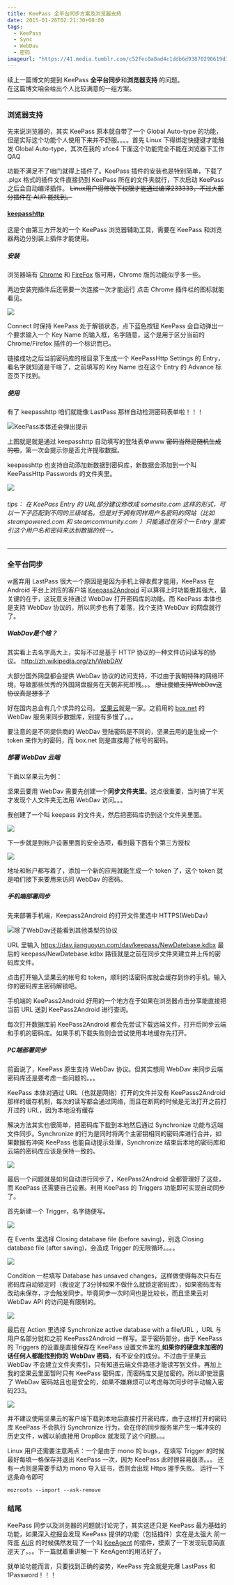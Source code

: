```yaml
---
title: KeePass 全平台同步方案及浏览器支持
date: 2015-01-26T02:21:30+08:00
tags:
  - KeePass
  - Sync
  - WebDav
  - 密码
imageurl: "https://41.media.tumblr.com/c52fec0a8ad4c1ddb6d93870290619d7/tumblr_nmcb5higeE1tqgztwo3_1280.jpg"
---
```

续上一篇博文的提到 KeePass **全平台同步**和**浏览器支持** 的问题。  
在这篇博文咱会给出个人比较满意的一组方案。

- - -

### 浏览器支持
先来说浏览器的，其实 KeePass 原本就自带了一个 Global Auto-type 的功能，但是实际这个功能个人使用下来并不舒服。。。。首先 Linux 下得绑定快捷键才能触发 Global Auto-type，其次在我的 xfce4 下面这个功能完全不能在浏览器下工作QAQ

功能不满足不了咱门就得上插件了。KeePass 插件的安装也是特别简单，下载了 .plgx 格式的插件文件直接扔到 KeePass 所在的文件夹就行，下次启动 KeePass 之后会自动编译插件。 ~~Linux用户得修改下权限才能通过编译233333，不过大部分插件在 AUR 能找到。~~

#### [keepasshttp](https://github.com/pfn/keepasshttp)
这是个由第三方开发的一个 KeePass 浏览器辅助工具，需要在 KeePass 和浏览器两边分别装上插件才能使用。
<!--more-->
##### 安装

浏览器端有 [Chrome](https://chrome.google.com/webstore/detail/chromeipass/ompiailgknfdndiefoaoiligalphfdae?hl=en) 和 [FireFox](https://github.com/pfn/passifox/) 版可用，Chrome 版的功能似乎多一些。

两边安装完插件后还需要一次连接一次才能运行
点击 Chrome 插件栏的图标就能看见。

![](https://40.media.tumblr.com/108aeb77985123d12e24a3a7688a08d1/tumblr_niqyi89b5C1tqgztwo1_400.jpg)

Connect 时保持 KeePass 处于解锁状态，点下蓝色按钮 KeePass 会自动弹出一个要求输入一个 Key Name 的输入框，名字随意，这个是用于区分当前的 Chrome/Firefox 插件的一个标识而已。

链接成功之后当前密码库的根目录下生成一个 KeePassHttp Settings 的 Entry，看名字就知道是干啥了，之前填写的 Key Name 也在这个 Entry 的 Advance 标签页下找到。

##### 使用
有了 keepasshttp 咱们就能像 LastPass 那样自动检测密码表单啦！！！

![KeePass本体还会弹出提示](https://40.media.tumblr.com/edecb1d85934686cf2ad68c35a354470/tumblr_niqzk5uTxa1tqgztwo1_1280.png)

上图就是就是通过 keepasshttp 自动填写的登陆表单www ~~密码当然是随机生成的啦~~，第一次会提示你是否允许提取数据。

keepasshttp 也支持自动添加新数据到密码库，新数据会添加到一个叫 KeePassHttp Passwords 的文件夹里。

![](https://40.media.tumblr.com/2787685a6ba193f7df6f499de8d1cce7/tumblr_nir0ojtkep1tqgztwo1_400.jpg)

######  tips： 在 KeePass Entry 的 URL部分建议修改成 somesite.com 这样的形式，可以一下子匹配到不同的三级域名。但是对于拥有同样用户名密码的网站（比如 steampowered.com 和 steamcommunity.com ）只能通过在另个一 Entry 里索引这个用户名和密码来达到数据的统一。

- - -

### 全平台同步
w酱弃用 LastPass 很大一个原因是是因为手机上得收费才能用，KeePass 在 Android 平台上对应的客户端 [Keepass2Android](https://play.google.com/store/apps/details?id=keepass2android.keepass2android&hl=zh_CN) 可以算得上时功能极其强大，最关键的在于，这玩意支持通过 WebDav 打开密码库的功能。而 KeePass 本体也是支持 WebDav 协议的，所以同步也有了着落，找个支持 WebDav 的网盘就行了。

##### WabDav是个啥？
其实看上去名字高大上，实际不过是基于 HTTP 协议的一种文件访问读写的协议。
http://zh.wikipedia.org/zh/WebDAV

大部分国外网盘都会提供 WebDav 协议的访问支持，不过由于我朝特殊的网络环境，导致那些优秀的外国网盘服务在天朝非死即残。。。 ~~想让度娘支持WebDav这协议真是想多了~~

好在国内总会有几个求异的公司。 [坚果云](https://jianguoyun.com)就是一家。之前用的 [box.net](https://box.net) 的 WebDav 服务来同步数据库，别提有多慢了。。。


要注意的是不同提供商的 WebDav 登陆密码是不同的，坚果云用的是生成一个 token 来作为的密码，而 box.net 则是直接用了帐号的密码。

##### 部署 WebDav 云端
下面以坚果云为例：

坚果云要用 WebDav 需要先创建一个**同步文件夹里**。这点很重要，当时搞了半天才发现个人文件夹无法用 WebDav 访问。。。

我创建了一个叫 keepass 的文件夹，然后把密码库扔到这个文件夹里面。

![](https://41.media.tumblr.com/362ea93e2e780763b4ce24034ae93f9e/tumblr_nir353j34L1tqgztwo1_500.png)

下一步就是到帐户设置里面的安全选项，看到最下面有个第三方授权

![](https://41.media.tumblr.com/2696bd79421e06ea1975ad9d1a064a93/tumblr_nir3fflZWH1tqgztwo1_540.png)

地址和帐户都写着了，添加一个新的应用就能生成一个 token 了，这个 token 就是咱们接下来要用来访问 WebDav 的密码。

##### 手机端部署同步
先来部署手机端，Keepass2Android 的打开文件里选中 HTTPS(WebDav)

![除了WebDav还能看到其他类型的协议](https://41.media.tumblr.com/214c46c67436649b06c3c12617443f82/tumblr_nir5g4Z5BL1tqgztwo1_540.png)

URL 里输入 https://dav.jianguoyun.com/dav/keepass/NewDatebase.kdbx
最后的 keepass/NewDatebase.kdbx 路径就是之前在同步文件夹建立并上传的密码库文件。

点击打开输入坚果云的帐号和 token，顺利的话密码库就会缓存到你的手机。输入你的密码库主密码解锁吧。

手机端的 KeePass2Android 好用的一个地方在于如果在浏览器点击分享能直接把当前 URL 送到 KeePass2Android 进行查询。

每次打开数据库前 KeePass2Android 都会先尝试下载远端文件，打开后同步云端和手机的密码库。如果手机下载失败则会尝试使用本地缓存先打开。

##### PC端部署同步
前面说了，KeePass 原生支持 WebDav 协议。但其实想用 WebDav 来同步云端密码库还是要考虑一些问题的。。。

KeePass 本体对通过 URL（也就是网络）打开的文件并没有 KeePasss2Android 那样的缓存机制，每次的读写都会通过网络，而且在断网的时候是无法打开之前打开过的 URL，因为本地没有缓存

解决方法其实也很简单，把密码库下载到本地然后通过 Synchronize 功能与远端文件同步。Synchronize 的行为是同时将两个主密钥相同的密码库进行合并，如果数据有冲突 KeePass 也能自动提示处理，Synchronize 结束后本地的密码库和云端的密码库应该是保持一致的。

![](https://40.media.tumblr.com/9163846db5d79fdad5faeaa1a2d5de74/tumblr_nirpx6NtPJ1tqgztwo1_540.png)

最后一个问题就是如何自动进行同步了，KeePass2Android 全都管理好了这些，而 KeePass 还需要自己设置。利用 KeePass 的 Triggers 功能即可实现自动同步了。

首先新建一个 Trigger，名字随便写。

![](https://41.media.tumblr.com/b74c2ce001c06d6bef45660df24b4c0f/tumblr_nirsggZD9e1tqgztwo3_1280.png)

在 Events 里选择 Closing database file (before saving)，别选 Closing database file (after saving)，会造成 Trigger 的无限循环。。。。

![](https://40.media.tumblr.com/465d1cbf14aae198d0ae7c7d3ba5763e/tumblr_nirsggZD9e1tqgztwo1_1280.png)

Condition 一栏填写 Database has unsaved changes，这样做使得每次只有在密码库自动锁定时（我设定了3分钟如果不做什么就锁定密码库），如果密码库有改动未保存，才会触发同步。毕竟同步一次时间也是比较长，而且坚果云对 WebDav API 的访问是有限制的。

![](https://41.media.tumblr.com/c438b64df1726f2c5e59f9c8a9247a32/tumblr_nirsn6I8PX1tqgztwo1_540.png)

最后在 Action 里选择 Synchronize active database with a file/URL ，URL 与用户名部分就和之前 KeePass2Android 一样写。至于密码部分，由于 KeePass 的 Triggers 的设置是直接保存在 KeePass 设置文件里的,**如果你的硬盘未加密的话任何人都能找到你的** **WebDav** **密码**，有不安全的成分。不过由于坚果云 WebDav 不会建立文件夹索引，只有知道云端文件路径才能读写到文件。再加上我的坚果云里面暂时只有 KeePass 密码库，而密码库又是加密的。所以即使泄露了 WebDav 密码姑且也是安全的，如果不嫌麻烦可以考虑每次同步时手动输入密码233。

![](https://40.media.tumblr.com/8735470d31ac72a0379c9d8b929ab3fe/tumblr_nirsggZD9e1tqgztwo4_1280.png)

并不建议使用坚果云的客户端下载到本地后直接打开密码库，由于这样打开的密码库 KeePass 不会执行 Synchronize 行为，会在你的同步服务里产生一堆冲突的历史文件，w酱以前直接用 DropBox 就发现了这个问题。。。

Linux 用户还需要注意两点：一个是由于 mono 的 bugs，在填写 Trigger 的时候最好每填一格保存并退出 KeePass 一次，因为 KeePass 此时很容易崩溃。。。
还有一点则是需要手动为 mono 导入证书，否则会出现 Https 握手失败。
运行一下这条命令即可
```
mozroots --import --ask-remove

```

### 结尾
KeePass 同步以及浏览器的问题就讨论完了，其实这还只是 KeePass 最为基础的功能，如果深入挖掘会发现 KeePass 提供的功能（包括插件）实在是太强大
前一阵逛 [AUR](https://aur.archlinux.org) 的时候偶然发现了一个叫 [KeeAgent](https://aur.archlinux.org/packages/keepass-plugin-keeagent/) 的插件，摸索了一下发现玩意简直逆天了。。。下一篇就着重讲解一下 KeeAgent的用法好了。

就单论功能而言，只要找到正确的姿势，KeePass 完全就是完爆 LastPass 和 1Password！！！
